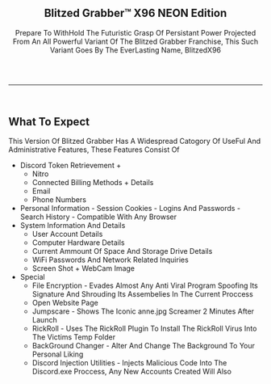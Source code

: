 <div align="center">
 <h2> Blitzed Grabber™ X96 NEON Edition </h2>   
  <p> Prepare To WithHold The Futuristic Grasp Of Persistant Power Projected From An All Powerful Variant Of The Blitzed Grabber Franchise, This Such Variant Goes By The EverLasting Name, BlitzedX96 </p>


</div>
<hr style="border-radius: 2%; margin-top: 60px; margin-bottom: 60px;" noshade="" size="20" width="100%">



## What To Expect

This Version Of Blitzed Grabber Has A Widespread Catogory Of UseFul And Administrative Features, These Features Consist Of

-   Discord Token Retrievement +
    -   Nitro
    -   Connected Billing Methods + Details
    -   Email
    -   Phone Numbers
  -   Personal Information
    -   Session Cookies
    -   Logins And Passwords 
    -   Search History
    -   Compatible With Any Browser
-   System Information And Details
    -   User Account Details
    -   Computer Hardware Details
    -   Current Ammount Of Space And Storage Drive Details
    -   WiFi Passwords And Network Related Inquiries
    -   Screen Shot + WebCam Image
-   Special
    -   File Encryption - Evades Almost Any Anti Viral Program Spoofing Its Signature And Shrouding Its Assembelies In The Current Proccess
    -   Open Website Page
    -   Jumpscare - Shows The Iconic anne.jpg Screamer 2 Minutes After Launch
    -   RickRoll - Uses The RickRoll Plugin To Install The RickRoll Virus Into The Victims Temp Folder
    -   BackGround Changer - Alter And Change The Background To Your Personal Liking
    -   Discord Injection Utilities - Injects Malicious Code Into The Discord.exe Proccess, Any New Accounts Created Will Also
